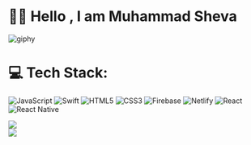 # 👋🏻 Hello , I am Muhammad Sheva 




![giphy](https://user-images.githubusercontent.com/83142040/195970921-5b8bde94-b051-4a34-ab31-5c76be94a739.gif)

# 💻 Tech Stack:
![JavaScript](https://img.shields.io/badge/javascript-%23323330.svg?style=for-the-badge&logo=javascript&logoColor=%23F7DF1E) ![Swift](https://img.shields.io/badge/swift-F54A2A?style=for-the-badge&logo=swift&logoColor=white) ![HTML5](https://img.shields.io/badge/html5-%23E34F26.svg?style=for-the-badge&logo=html5&logoColor=white) ![CSS3](https://img.shields.io/badge/css3-%231572B6.svg?style=for-the-badge&logo=css3&logoColor=white) ![Firebase](https://img.shields.io/badge/firebase-%23039BE5.svg?style=for-the-badge&logo=firebase) ![Netlify](https://img.shields.io/badge/netlify-%23000000.svg?style=for-the-badge&logo=netlify&logoColor=#00C7B7) ![React](https://img.shields.io/badge/react-%2320232a.svg?style=for-the-badge&logo=react&logoColor=%2361DAFB) ![React Native](https://img.shields.io/badge/react_native-%2320232a.svg?style=for-the-badge&logo=react&logoColor=%2361DAFB)


![](https://github-readme-streak-stats.herokuapp.com/?user=sxhvxa&theme=solarized-dark&hide_border=false)<br/>
![](https://github-readme-stats.vercel.app/api/top-langs/?username=sxhvxa&theme=solarized-dark&hide_border=false&include_all_commits=true&count_private=true&layout=compact)



